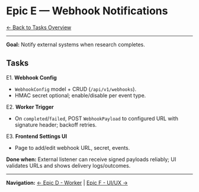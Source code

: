 # Epic E — Webhook Notifications

[← Back to Tasks Overview](./Readme.md)

---

**Goal:** Notify external systems when research completes.

## Tasks

E1. **Webhook Config**

* `WebhookConfig` model + CRUD (`/api/v1/webhooks`).
* HMAC secret optional; enable/disable per event type.

E2. **Worker Trigger**

* On `completed`/`failed`, POST `WebhookPayload` to configured URL with signature header; backoff retries.

E3. **Frontend Settings UI**

* Page to add/edit webhook URL, secret, events.

**Done when:** External listener can receive signed payloads reliably; UI validates URLs and shows delivery logs/outcomes.

---

**Navigation:** [← Epic D - Worker](./04-epic-d-worker.md) | [Epic F - UI/UX →](./06-epic-f-ui-ux.md)